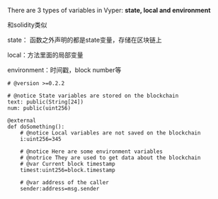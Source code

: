 There are 3 types of variables in Vyper: **state, local and environment**

和solidity类似

state： 函数之外声明的都是state变量，存储在区块链上

local：方法里面的局部变量

environment：时间戳，block number等



```
# @version >=0.2.2

# @notice State variables are stored on the blockchain
text: public(String[24])
num: public(uint256)

@external
def doSomething():
    # @notice Local variables are not saved on the blockchain
    i:uint256=345
    
    # @notice Here are some environment variables 
    # @notrice They are used to get data about the blockchain
    # @var Current block timestamp
    timest:uint256=block.timestamp
    
    # @var address of the caller
    sender:address=msg.sender
```

